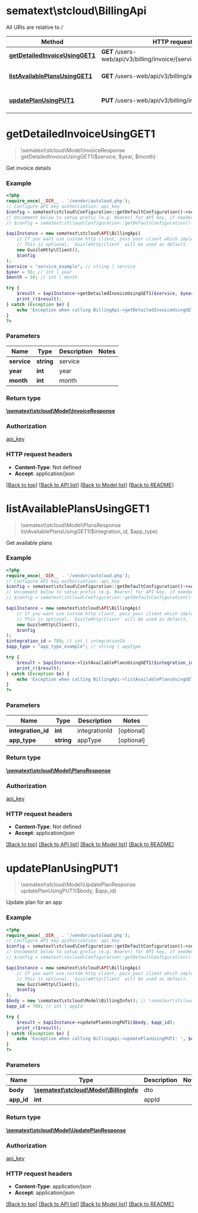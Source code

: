 # sematext\stcloud\BillingApi

All URIs are relative to */*

| Method                                                                       | HTTP request                                                       | Description            |
| ---------------------------------------------------------------------------- | ------------------------------------------------------------------ | ---------------------- |
| [**getDetailedInvoiceUsingGET1**](BillingApi.md#getdetailedinvoiceusingget1) | **GET** /users-web/api/v3/billing/invoice/{service}/{year}/{month} | Get invoice details    |
| [**listAvailablePlansUsingGET1**](BillingApi.md#listavailableplansusingget1) | **GET** /users-web/api/v3/billing/availablePlans                   | Get available plans    |
| [**updatePlanUsingPUT1**](BillingApi.md#updateplanusingput1)                 | **PUT** /users-web/api/v3/billing/info/{appId}                     | Update plan for an app |

# **getDetailedInvoiceUsingGET1**

> \sematext\stcloud\Model\InvoiceResponse getDetailedInvoiceUsingGET1($service, $year, $month)

Get invoice details

### Example

```php
<?php
require_once(__DIR__ . '/vendor/autoload.php');
// Configure API key authorization: api_key
$config = sematext\stcloud\Configuration::getDefaultConfiguration()->setApiKey('Authorization', 'YOUR_API_KEY');
// Uncomment below to setup prefix (e.g. Bearer) for API key, if needed
// $config = sematext\stcloud\Configuration::getDefaultConfiguration()->setApiKeyPrefix('Authorization', 'Bearer');

$apiInstance = new sematext\stcloud\API\BillingApi(
    // If you want use custom http client, pass your client which implements `GuzzleHttp\ClientInterface`.
    // This is optional, `GuzzleHttp\Client` will be used as default.
    new GuzzleHttp\Client(),
    $config
);
$service = "service_example"; // string | service
$year = 56; // int | year
$month = 56; // int | month

try {
    $result = $apiInstance->getDetailedInvoiceUsingGET1($service, $year, $month);
    print_r($result);
} catch (Exception $e) {
    echo 'Exception when calling BillingApi->getDetailedInvoiceUsingGET1: ', $e->getMessage(), PHP_EOL;
}
?>
```

### Parameters

| Name        | Type       | Description | Notes |
| ----------- | ---------- | ----------- | ----- |
| **service** | **string** | service     |
| **year**    | **int**    | year        |
| **month**   | **int**    | month       |

### Return type

[**\sematext\stcloud\Model\InvoiceResponse**](../Model/InvoiceResponse.md)

### Authorization

[api_key](../../README.md#api_key)

### HTTP request headers

- **Content-Type**: Not defined
- **Accept**: application/json

[[Back to top]](#) [[Back to API list]](../../README.md#documentation-for-api-endpoints) [[Back to Model list]](../../README.md#documentation-for-models) [[Back to README]](../../README.md)

# **listAvailablePlansUsingGET1**

> \sematext\stcloud\Model\PlansResponse listAvailablePlansUsingGET1($integration_id, $app_type)

Get available plans

### Example

```php
<?php
require_once(__DIR__ . '/vendor/autoload.php');
// Configure API key authorization: api_key
$config = sematext\stcloud\Configuration::getDefaultConfiguration()->setApiKey('Authorization', 'YOUR_API_KEY');
// Uncomment below to setup prefix (e.g. Bearer) for API key, if needed
// $config = sematext\stcloud\Configuration::getDefaultConfiguration()->setApiKeyPrefix('Authorization', 'Bearer');

$apiInstance = new sematext\stcloud\API\BillingApi(
    // If you want use custom http client, pass your client which implements `GuzzleHttp\ClientInterface`.
    // This is optional, `GuzzleHttp\Client` will be used as default.
    new GuzzleHttp\Client(),
    $config
);
$integration_id = 789; // int | integrationId
$app_type = "app_type_example"; // string | appType

try {
    $result = $apiInstance->listAvailablePlansUsingGET1($integration_id, $app_type);
    print_r($result);
} catch (Exception $e) {
    echo 'Exception when calling BillingApi->listAvailablePlansUsingGET1: ', $e->getMessage(), PHP_EOL;
}
?>
```

### Parameters

| Name               | Type       | Description   | Notes      |
| ------------------ | ---------- | ------------- | ---------- |
| **integration_id** | **int**    | integrationId | [optional] |
| **app_type**       | **string** | appType       | [optional] |

### Return type

[**\sematext\stcloud\Model\PlansResponse**](../Model/PlansResponse.md)

### Authorization

[api_key](../../README.md#api_key)

### HTTP request headers

- **Content-Type**: Not defined
- **Accept**: application/json

[[Back to top]](#) [[Back to API list]](../../README.md#documentation-for-api-endpoints) [[Back to Model list]](../../README.md#documentation-for-models) [[Back to README]](../../README.md)

# **updatePlanUsingPUT1**

> \sematext\stcloud\Model\UpdatePlanResponse updatePlanUsingPUT1($body, $app_id)

Update plan for an app

### Example

```php
<?php
require_once(__DIR__ . '/vendor/autoload.php');
// Configure API key authorization: api_key
$config = sematext\stcloud\Configuration::getDefaultConfiguration()->setApiKey('Authorization', 'YOUR_API_KEY');
// Uncomment below to setup prefix (e.g. Bearer) for API key, if needed
// $config = sematext\stcloud\Configuration::getDefaultConfiguration()->setApiKeyPrefix('Authorization', 'Bearer');

$apiInstance = new sematext\stcloud\API\BillingApi(
    // If you want use custom http client, pass your client which implements `GuzzleHttp\ClientInterface`.
    // This is optional, `GuzzleHttp\Client` will be used as default.
    new GuzzleHttp\Client(),
    $config
);
$body = new \sematext\stcloud\Model\BillingInfo(); // \sematext\stcloud\Model\BillingInfo | dto
$app_id = 789; // int | appId

try {
    $result = $apiInstance->updatePlanUsingPUT1($body, $app_id);
    print_r($result);
} catch (Exception $e) {
    echo 'Exception when calling BillingApi->updatePlanUsingPUT1: ', $e->getMessage(), PHP_EOL;
}
?>
```

### Parameters

| Name       | Type                                                               | Description | Notes |
| ---------- | ------------------------------------------------------------------ | ----------- | ----- |
| **body**   | [**\sematext\stcloud\Model\BillingInfo**](../Model/BillingInfo.md) | dto         |
| **app_id** | **int**                                                            | appId       |

### Return type

[**\sematext\stcloud\Model\UpdatePlanResponse**](../Model/UpdatePlanResponse.md)

### Authorization

[api_key](../../README.md#api_key)

### HTTP request headers

- **Content-Type**: application/json
- **Accept**: application/json

[[Back to top]](#) [[Back to API list]](../../README.md#documentation-for-api-endpoints) [[Back to Model list]](../../README.md#documentation-for-models) [[Back to README]](../../README.md)
